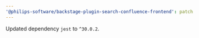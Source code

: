 ```yaml
---
'@philips-software/backstage-plugin-search-confluence-frontend': patch
---
```


Updated dependency `jest` to `^30.0.2`.
